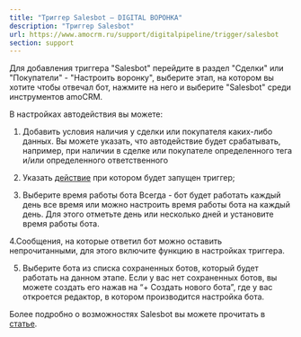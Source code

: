 ```yaml
---
title: "Триггер Salesbot — DIGITAL ВОРОНКА"
description: "Триггер Salesbot"
url: https://www.amocrm.ru/support/digitalpipeline/trigger/salesbot
section: support
---
```


Для добавления триггера "Salesbot" перейдите в раздел "Сделки" или "Покупатели" - "Настроить воронку", выберите этап, на котором вы хотите чтобы отвечал бот, нажмите на него и выберите "Salesbot" среди инструментов amoCRM.

В настройках автодействия вы можете:

1. Добавить условия наличия у сделки или покупателя каких-либо данных. Вы можете указать, что автодействие будет срабатывать, например, при наличии в сделке или покупателе определенного тега и/или определенного ответственного

2. Указать [действие](https://www.amocrm.ru/support/digitalpipeline/trigger_conditions) при котором будет запущен триггер;

3. Выберите время работы бота Всегда - бот будет работать каждый день все время или можно настроить время работы бота на каждый день. Для этого отметьте день или несколько дней и установите время работы бота.

4.Сообщения, на которые ответил бот можно оставить непрочитанными, для этого включите функцию в настройках триггера.

5. Выберите бота из списка сохраненных ботов, который будет работать на данном этапе. Если у вас нет сохраненных ботов, вы можете создать его нажав на “+ Создать нового бота”, где у вас откроется редактор, в котором производится настройка бота.

Более подробно о возможностях Salesbot вы можете прочитать в [статье](/support/digitalpipeline/salesbot).